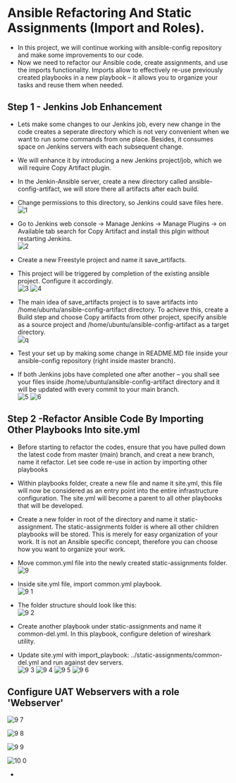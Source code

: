 # Ansible Refactoring And Static Assignments (Import and Roles).
- In this project, we will continue working with ansible-config repository and make some improvements to our code.
- Now we need to refactor our Ansible code, create assignments, and use the imports functionality. Imports allow to effectively re-use previously created playbooks in a new playbook – it allows you to organize your tasks and reuse them when needed.

## Step 1 - Jenkins Job Enhancement
- Lets make some changes to our Jenkins job, every new change in the code creates a seperate directory which is not very convenient when we want to run some commands from one place. Besides, it consumes space on Jenkins servers with each subsequent change.
- We will enhance it by introducing a new Jenkins project/job, which we will require Copy Artifact plugin.
- In the Jenkin-Ansible server, create a new directory called ansible-config-artifact, we will store there all artifacts after each build.
- Change permissions to this directory, so Jenkins could save files here.  
![1](https://user-images.githubusercontent.com/50557587/146604672-cee76b09-7b00-4da2-98ab-3715df10b8a8.PNG)

- Go to Jenkins web console -> Manage Jenkins -> Manage Plugins -> on Available tab search for Copy Artifact and install this plgin without restarting Jenkins.  
![2](https://user-images.githubusercontent.com/50557587/146606477-bc3187de-d0f2-49c0-a279-5a402ec89165.PNG)

- Create a new Freestyle project and name it save_artifacts.
- This project will be triggered by completion of the existing ansible project. Configure it accordingly.   
![3](https://user-images.githubusercontent.com/50557587/146606591-b29f9f08-0feb-40a7-80d8-274c63b58d0c.PNG)
![4](https://user-images.githubusercontent.com/50557587/146606599-595b2f47-5f1a-4fd9-a5f8-a38dd5055b01.PNG)

- The main idea of save_artifacts project  is to save artifacts into /home/ubuntu/ansible-config-artifact directory. To achieve this, create a Build step and choose Copy artifacts from other project, specify ansible as a source project and /home/ubuntu/ansible-config-artifact as a target directory.   
![q](https://user-images.githubusercontent.com/50557587/146607237-1b3bd85b-de67-49ee-b0bc-53d7ad4795f2.PNG)

- Test your set up by making some change in README.MD file inside your ansible-config repository (right inside master branch).
- If both Jenkins jobs have completed one after another – you shall see your files inside /home/ubuntu/ansible-config-artifact directory and it will be updated with every commit to your main branch.     
![5](https://user-images.githubusercontent.com/50557587/146607510-01338ddc-f28b-4e42-8ce9-ee5c52aef8cf.PNG)
![6](https://user-images.githubusercontent.com/50557587/146607523-5e57a41e-7ad0-44d5-9c00-83db1855cec3.PNG)

## Step 2 -Refactor Ansible Code By Importing Other Playbooks Into site.yml
- Before starting to refactor the codes, ensure that you have pulled down the latest code from master (main) branch, and creat a new branch, name it refactor. Let see code re-use in action by importing other playbooks
- Within playbooks folder, create a new file and name it site.yml, this file will now be considered as an entry point into the entire infrastructure configuration. The site.yml will become a parent to all other playbooks that will be developed.
- Create a new folder in root of the directory and name it static-assignment. The static-assignments folder is where all other children playbooks will be stored. This is merely for easy organization of your work. It is not an Ansible specific concept, therefore you can choose how you want to organize your work.
- Move common.yml file into the newly created static-assignments folder.   
![9](https://user-images.githubusercontent.com/50557587/146609611-3266b127-7410-4fee-b548-1349f4c65943.PNG)

- Inside site.yml file, import common.yml playbook.   
![9 1](https://user-images.githubusercontent.com/50557587/146609891-2720987d-1962-43e1-b300-c23b5fe3fde5.PNG)

- The folder structure should look like this:   
![9 2](https://user-images.githubusercontent.com/50557587/146609896-4d011b12-1e75-4636-aa6c-44c9c116bbc2.PNG)

- Create another playbook under static-assignments and name it common-del.yml. In this playbook, configure deletion of wireshark utility.
- Update site.yml with import_playbook: ../static-assignments/common-del.yml and run against dev servers.   
![9 3](https://user-images.githubusercontent.com/50557587/146609901-1eb5c8ac-5086-4e4f-8c6f-36242836fce4.PNG)
![9 4](https://user-images.githubusercontent.com/50557587/146609904-78f6c448-90c6-4f29-9e7a-238f4a1598c8.PNG)
![9 5](https://user-images.githubusercontent.com/50557587/146610826-a79df255-e9ef-47ad-8bd8-2d39f8472171.PNG)
![9 6](https://user-images.githubusercontent.com/50557587/146610829-7ff49cef-6801-42fe-845f-2ba3fc428841.PNG)

## Configure UAT Webservers with a role 'Webserver'







![9 7](https://user-images.githubusercontent.com/50557587/146610834-0ea94848-d4d8-4c4c-992d-fa562053f0ba.PNG)



![9 8](https://user-images.githubusercontent.com/50557587/146610840-6a955680-6912-4bd1-a044-18aaeaf9fdf7.PNG)


![9 9](https://user-images.githubusercontent.com/50557587/146610849-b55f0fb3-c27c-48ae-980c-e62dfcee13b9.PNG)

![10 0](https://user-images.githubusercontent.com/50557587/146610853-76308551-3418-4dfd-af10-2e3549780fe4.PNG)










- 

